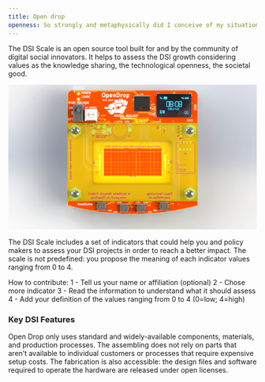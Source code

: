 ```yaml
---
title: Open drop
openness: So strongly and metaphysically did I conceive of my situation then, that while earnestly watching his motions, I seemed distinctly to perceive that my own individuality was now merged in a joint stock company of two; that my free will had received a mortal wound; and that another's mistake or misfortune might plunge innocent me into unmerited disaster and death. Therefore, I saw that here was a sort of interregnum in Providence; for its even-handed equity never could have so gross an injustice.
---
```


The DSI Scale is an open source tool built for and by the community of digital social innovators. It helps to assess the DSI growth considering values as the knowledge sharing, the technological openness, the societal good.

![open drop](../assets/pics/open-drop.png)

The DSI Scale includes a set of indicators that could help you and policy makers to assess your DSI projects in order to reach a better impact. The scale is not predefined: you propose the meaning of each indicator values ranging from 0 to 4.

How to contribute:
1 - Tell us your name or affiliation (optional)
2 - Chose  more indicator
3 - Read the information to understand what it should assess
4 - Add your definition of the values ranging from 0 to 4 (0=low; 4=high)

### Key DSI Features

Open Drop only uses standard and widely-available components, materials, and production processes. The assembling does not rely on parts that aren’t available to individual customers or processes that require expensive setup costs. The fabrication is also accessible: the design files and software required to operate the hardware are released under open licenses.

